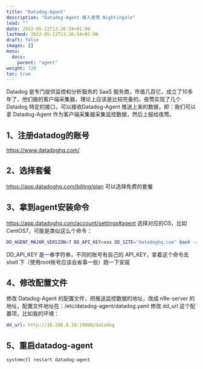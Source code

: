 ```yaml
---
title: "Datadog-Agent"
description: "Datadog-Agent 接入夜莺 Nightingale"
lead: ""
date: 2022-05-12T13:26:54+01:00
lastmod: 2022-05-12T13:26:54+01:00
draft: false
images: []
menu:
  docs:
    parent: "agent"
weight: 720
toc: true
---
```


Datadog 是专门提供监控和分析服务的 SaaS 服务商，市值几百亿，成立了10多年了，他们做的客户端采集器，理论上应该是比较完备的，夜莺实现了几个 Datadog 特定的接口，可以接收Datadog-Agent 推送上来的数据，即：我们可以拿 Datadog-Agent 作为客户端采集器采集监控数据，然后上报给夜莺。

## 1、注册datadog的账号

https://www.datadoghq.com/

## 2、选择套餐

https://app.datadoghq.com/billing/plan 可以选择免费的套餐

## 3、拿到agent安装命令

https://app.datadoghq.com/account/settings#agent 选择对应的OS，比如CentOS7，可能是类似这么个命令：

```bash
DD_AGENT_MAJOR_VERSION=7 DD_API_KEY=xxx DD_SITE="datadoghq.com" bash -c "$(curl -L https://s3.amazonaws.com/dd-agent/scripts/install_script.sh)"
```

DD_API_KEY 是一串字符串，不同的账号有自己的 API_KEY，拿着这个命令去 shell 下（使用root账号应该会省事一些）跑一下安装

## 4、修改配置文件

修改 Datadog-Agent 的配置文件，把推送监控数据的地址，改成 n9e-server 的地址，配置文件地址在：/etc/datadog-agent/datadog.yaml 修改 dd_url 这个配置项，比如我的环境：

```yaml
dd_url: http://10.206.0.16:19000/datadog
```

## 5、重启datadog-agent

```bash
systemctl restart datadog-agent
```
